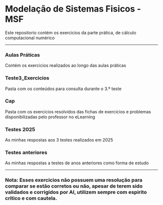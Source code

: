 <h1>Modelação de Sistemas Fisicos - MSF </h1>
<p>Este repositorio contém os exercicios da parte prática, de cálculo computacional numérico</p>
<hr>
<h3>Aulas Práticas</h3>
<p>Contém os exercicios realizados ao longo das aulas práticas</p>
<h3>Teste3_Exercicios</h3>
<p>Pasta com os conteúdos para consulta durante o 3.º teste</p>
<h3>Cap</h3>
<p>Pasta com os exercicios resolvidos das fichas de exercicios e problemas disponibilizadas pelo professor no eLearning</p>
<h3>Testes 2025</h3>
<p>As minhas respostas aos 3 testes realizados em 2025</p>
<h3>Testes anteriores</h3>
<p>As minhas respostas a testes de anos anteriores como forma de estudo</p>
<hr>
<h3>Nota: Esses exercicios não possuem uma resolução para comparar se estão corretos ou não, apesar de terem sido validados e corrigidos por AI, utilizem sempre com espirito critico e com cautela.</h1>

